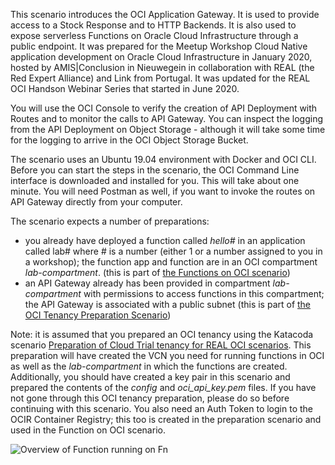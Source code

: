 This scenario introduces the OCI Application Gateway. It is used to provide access to a Stock Response and to HTTP Backends. It is also used to expose serverless Functions on Oracle Cloud Infrastructure through a public endpoint. It was prepared for the Meetup Workshop Cloud Native application development on Oracle Cloud Infrastructure in January 2020, hosted by AMIS|Conclusion in Nieuwegein in collaboration with REAL (the Red Expert Alliance) and Link from Portugal. It was updated for the REAL OCI Handson Webinar Series that started in June 2020.

You will use the OCI Console to verify the creation of API Deployment with Routes and to monitor the calls to API Gateway. You can inspect the logging from the API Deployment on Object Storage - although it will take some time for the logging to arrive in the OCI Object Storage Bucket. 

The scenario uses an Ubuntu 19.04 environment with Docker and OCI CLI. Before you can start the steps in the scenario, the OCI Command Line interface is downloaded and installed for you. This will take about one minute. You will need Postman as well, if you want to invoke the routes on API Gateway directly from your computer.

The scenario expects a number of preparations:
* you already have deployed a function called *hello#* in an application called lab# where # is a number (either 1 or a number assigned to you in a workshop); the function app and function are in an OCI compartment *lab-compartment*. (this is part of [the Functions on OCI scenario](https://katacoda.com/redexpertalliance/courses/oci-course/functions-on-oci))
* an API Gateway already has been provided in compartment *lab-compartment* with permissions to access functions in this compartment; the API Gateway is associated with a public subnet (this is part of [the OCI Tenancy Preparation Scenario](https://katacoda.com/redexpertalliance/courses/oci-course/oci-lab-preparation-cloud-trial))

Note: it is assumed that you prepared an OCI tenancy using the Katacoda scenario [Preparation of Cloud Trial tenancy for REAL OCI scenarios](https://katacoda.com/redexpertalliance/courses/oci-course/oci-lab-preparation-cloud-trial). This preparation will have created the VCN you need for running functions in OCI as well as the *lab-compartment* in which the functions are created. Additionally, you should have created a key pair in this scenario and prepared the contents of the *config* and  *oci_api_key.pem* files. If you have not gone through this OCI tenancy preparation, please do so before continuing with this scenario. You also need an Auth Token to login to the OCIR Container Registry; this too is created in the preparation scenario and used in the Function on OCI scenario.


![Overview of Function running on Fn](/lucasjellema/scenarios/api-gateway-on-oci/assets/api-gateway-on-oci.jpg)


